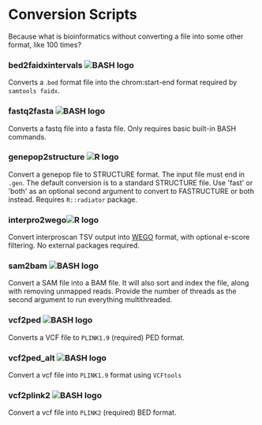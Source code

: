 # Conversion Scripts
Because what is bioinformatics without converting a file into some other format, like 100 times?

### bed2faidxintervals ![BASH logo](https://img.shields.io/badge/bash-lightgrey.svg?logo=gnu%20bash&logoColor=white)
Converts a .`bed` format file into the chrom:start-end format required by `samtools faidx`.

### fastq2fasta ![BASH logo](https://img.shields.io/badge/bash-lightgrey.svg?logo=gnu%20bash&logoColor=white)
Converts a fastq file into a fasta file. Only requires basic built-in BASH commands.

### genepop2structure ![R logo](https://img.shields.io/badge/R-blueviolet.svg?logo=R)
Convert a genepop file to STRUCTURE format. The input file must end in `.gen`. The default conversion is to a standard STRUCTURE file. Use 'fast' or 'both' as an optional second argument to convert to FASTRUCTURE or both instead. Requires `R::radiator` package.

### interpro2wego![R logo](https://img.shields.io/badge/R-blueviolet.svg?logo=R)
Convert interproscan TSV output into [WEGO](https://wego.genomics.cn/) format, with optional e-score filtering. No external packages required.

### sam2bam ![BASH logo](https://img.shields.io/badge/bash-lightgrey.svg?logo=gnu%20bash&logoColor=white)
Convert a SAM file into a BAM file. It will also sort and index the file, along with removing unmapped reads. Provide the number of threads as the second argument to run everything multithreaded.

### vcf2ped ![BASH logo](https://img.shields.io/badge/bash-lightgrey.svg?logo=gnu%20bash&logoColor=white)
Converts a VCF file to `PLINK1.9` (required) PED format.

### vcf2ped_alt ![BASH logo](https://img.shields.io/badge/bash-lightgrey.svg?logo=gnu%20bash&logoColor=white)
Convert a vcf file into `PLINK1.9` format using `VCFtools`

### vcf2plink2 ![BASH logo](https://img.shields.io/badge/bash-lightgrey.svg?logo=gnu%20bash&logoColor=white)
Convert a vcf file into `PLINK2` (required) BED format.
